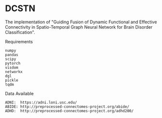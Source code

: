# DCSTN

The implementation of "Guiding Fusion of Dynamic Functional and Effective Connectivity in Spatio-Temporal Graph Neural Network for Brain Disorder Classification".

Requirements

```
numpy
pandas
scipy
pytorch
visdom
networkx
dgl
pickle
tqdm
```

Data Available
```
ADNI:  https://adni.loni.usc.edu/
ABIDE: http://preprocessed-connectomes-project.org/abide/
ADHD:  http://preprocessed-connectomes-project.org/adhd200/
```
